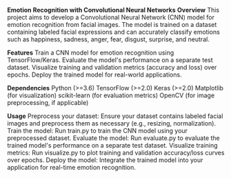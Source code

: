 **Emotion Recognition with Convolutional Neural Networks**
**Overview**
This project aims to develop a Convolutional Neural Network (CNN) model for emotion recognition from facial images. The model is trained on a dataset containing labeled facial expressions and can accurately classify emotions such as happiness, sadness, anger, fear, disgust, surprise, and neutral.

**Features**
Train a CNN model for emotion recognition using TensorFlow/Keras.
Evaluate the model's performance on a separate test dataset.
Visualize training and validation metrics (accuracy and loss) over epochs.
Deploy the trained model for real-world applications.

**Dependencies**
Python (>=3.6)
TensorFlow (>=2.0)
Keras (>=2.0)
Matplotlib (for visualization)
scikit-learn (for evaluation metrics)
OpenCV (for image preprocessing, if applicable)

**Usage**
Preprocess your dataset: Ensure your dataset contains labeled facial images and preprocess them as necessary (e.g., resizing, normalization).
Train the model: Run train.py to train the CNN model using your preprocessed dataset.
Evaluate the model: Run evaluate.py to evaluate the trained model's performance on a separate test dataset.
Visualize training metrics: Run visualize.py to plot training and validation accuracy/loss curves over epochs.
Deploy the model: Integrate the trained model into your application for real-time emotion recognition.
